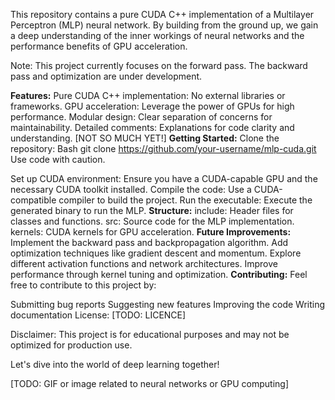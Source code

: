 This repository contains a pure CUDA C++ implementation of a Multilayer Perceptron (MLP) neural network. By building from the ground up, we gain a deep understanding of the inner workings of neural networks and the performance benefits of GPU acceleration.

Note: This project currently focuses on the forward pass. The backward pass and optimization are under development.

**Features:**
Pure CUDA C++ implementation: No external libraries or frameworks.
GPU acceleration: Leverage the power of GPUs for high performance.
Modular design: Clear separation of concerns for maintainability.
Detailed comments: Explanations for code clarity and understanding. [NOT SO MUCH YET!]
**Getting Started:**
Clone the repository:
Bash
git clone https://github.com/your-username/mlp-cuda.git
Use code with caution.

Set up CUDA environment: Ensure you have a CUDA-capable GPU and the necessary CUDA toolkit installed.
Compile the code: Use a CUDA-compatible compiler to build the project.
Run the executable: Execute the generated binary to run the MLP.
**Structure:**
include: Header files for classes and functions.
src: Source code for the MLP implementation.
kernels: CUDA kernels for GPU acceleration.
**Future Improvements:**
Implement the backward pass and backpropagation algorithm.
Add optimization techniques like gradient descent and momentum.
Explore different activation functions and network architectures.
Improve performance through kernel tuning and optimization.
**Contributing:**
Feel free to contribute to this project by:

Submitting bug reports
Suggesting new features
Improving the code
Writing documentation
License:
[TODO: LICENCE]

Disclaimer: This project is for educational purposes and may not be optimized for production use.

Let's dive into the world of deep learning together!

[TODO: GIF or image related to neural networks or GPU computing]
